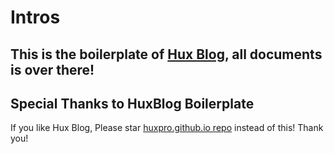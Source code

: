 # Intros

## This is the boilerplate of [Hux Blog](https://github.com/Huxpro/huxpro.github.io), all documents is over there!

## Special Thanks to HuxBlog Boilerplate
If you like Hux Blog, Please star [huxpro.github.io repo](https://github.com/Huxpro/huxpro.github.io) instead of this! Thank you!
